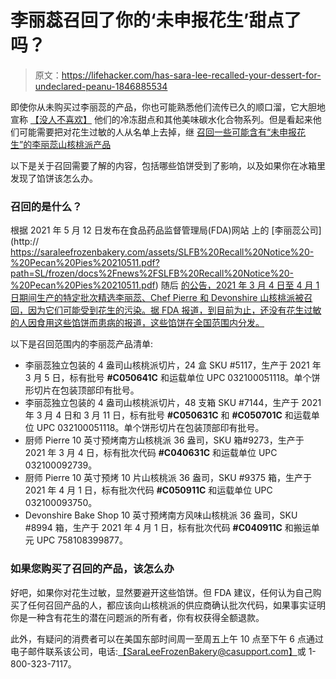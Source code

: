 # 李丽蕊召回了你的‘未申报花生’甜点了吗？

> 原文：<https://lifehacker.com/has-sara-lee-recalled-your-dessert-for-undeclared-peanu-1846885534>

即使你从未购买过李丽蕊的产品，你也可能熟悉他们流传已久的顺口溜，它大胆地宣称 [【没人不喜欢】](https://www.youtube.com/watch?v=2mbUG-i6yK8) 他们的冷冻甜点和其他美味碳水化合物系列。但是看起来他们可能需要把对花生过敏的人从名单上去掉，继 [召回一些可能含有“未申报花生”的李丽蕊山核桃派产品](https://www.fda.gov/safety/recalls-market-withdrawals-safety-alerts/sara-lee-frozen-bakery-issues-allergy-alert-undeclared-peanuts-pecan-pies)



以下是关于召回需要了解的内容，包括哪些馅饼受到了影响，以及如果你在冰箱里发现了馅饼该怎么办。

### 召回的是什么？

根据 2021 年 5 月 12 日发布在食品药品监督管理局(FDA)网站 上的 [李丽蕊公司](http:// https://saraleefrozenbakery.com/assets/SLFB%20Recall%20Notice%20-%20Pecan%20Pies%20210511.pdf?path=SL/frozen/docs%2Fnews%2FSLFB%20Recall%20Notice%20-%20Pecan%20Pies%20210511.pdf) 随后 [的公告，2021 年 3 月 4 日至 4 月 1 日期间生产的特定批次精选李丽蕊、Chef Pierre 和 Devonshire 山核桃派被召回，因为它们可能受到花生的污染。据 FDA 报道，到目前为止，还没有花生过敏的人因食用这些馅饼而患病的报道，这些馅饼在全国范围内分发。](https://www.fda.gov/safety/recalls-market-withdrawals-safety-alerts/sara-lee-frozen-bakery-issues-allergy-alert-undeclared-peanuts-pecan-pies)

以下是召回范围内的李丽蕊产品清单:

*   李丽蕊独立包装的 4 盎司山核桃派切片，24 盒 SKU #5117，生产于 2021 年 3 月 5 日，标有批号 **#C050641C** 和运载单位 UPC 032100051118。单个饼形切片在包装顶部印有批号。
*   李丽蕊独立包装的 4 盎司山核桃派切片，48 支箱 SKU #7144，生产于 2021 年 3 月 4 日和 3 月 11 日，标有批号 **#C050631C** 和 **#C050701C** 和运载单位 UPC 032100051118。单个饼形切片在包装顶部印有批号。
*   厨师 Pierre 10 英寸预烤南方山核桃派 36 盎司，SKU 箱#9273，生产于 2021 年 3 月 4 日，标有批次代码 **#C040631C** 和运载单位 UPC 032100092739。
*   厨师 Pierre 10 英寸预烤 10 片山核桃派 36 盎司，SKU #9375 箱，生产于 2021 年 4 月 1 日，标有批次代码 **#C050911C** 和运载单位 UPC 032100093750。
*   Devonshire Bake Shop 10 英寸预烤南方风味山核桃派 36 盎司，SKU #8994 箱，生产于 2021 年 4 月 1 日，标有批次代码 **#C040911C** 和搬运单元 UPC 758108399877。

### 如果您购买了召回的产品，该怎么办

好吧，如果你对花生过敏，显然要避开这些馅饼。但 FDA 建议，任何认为自己购买了任何召回产品的人，都应该向山核桃派的供应商确认批次代码，如果事实证明你是一种含有花生的潜在问题派的所有者，你有权获得全额退款。

此外，有疑问的消费者可以在美国东部时间周一至周五上午 10 点至下午 6 点通过电子邮件联系该公司，电话:[【SaraLeeFrozenBakery@casupport.com】](mailto:SaraLeeFrozenBakery@casupport.com)或 1-800-323-7117。